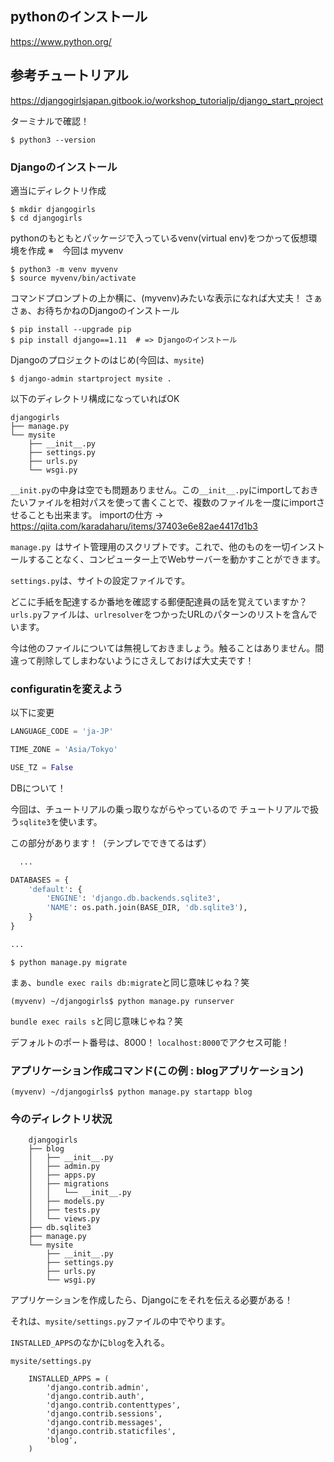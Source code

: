 
## pythonのインストール

https://www.python.org/

## 参考チュートリアル

https://djangogirlsjapan.gitbook.io/workshop_tutorialjp/django_start_project

ターミナルで確認！

```iTerm
$ python3 --version
```

### Djangoのインストール

適当にディレクトリ作成
```
$ mkdir djangogirls
$ cd djangogirls
```
pythonのもともとパッケージで入っているvenv(virtual env)をつかって仮想環境を作成
※　今回は myvenv
```
$ python3 -m venv myvenv
$ source myvenv/bin/activate
```

コマンドプロンプトの上か横に、(myvenv)みたいな表示になれば大丈夫！
さぁさぁ、お待ちかねのDjangoのインストール
```
$ pip install --upgrade pip
$ pip install django==1.11  # => Djangoのインストール
```
Djangoのプロジェクトのはじめ(今回は、`mysite`)
```
$ django-admin startproject mysite .
```
以下のディレクトリ構成になっていればOK
```
djangogirls
├── manage.py
└── mysite
    ├── __init__.py
    ├── settings.py
    ├── urls.py
    └── wsgi.py

```

`__init.py`の中身は空でも問題ありません。この`__init__.py`にimportしておきたいファイルを相対パスを使って書くことで、複数のファイルを一度にimportさせることも出来ます。
importの仕方 -> https://qiita.com/karadaharu/items/37403e6e82ae4417d1b3

`manage.py `はサイト管理用のスクリプトです。これで、他のものを一切インストールすることなく、コンピューター上でWebサーバーを動かすことができます。

`settings.py`は、サイトの設定ファイルです。

どこに手紙を配達するか番地を確認する郵便配達員の話を覚えていますか？ `urls.py`ファイルは、`urlresolver`をつかったURLのパターンのリストを含んでいます。

今は他のファイルについては無視しておきましょう。触ることはありません。間違って削除してしまわないようにさえしておけば大丈夫です！

### configuratinを変えよう
以下に変更
```mysite/settings.py
LANGUAGE_CODE = 'ja-JP'

TIME_ZONE = 'Asia/Tokyo'

USE_TZ = False
```

DBについて！

今回は、チュートリアルの乗っ取りながらやっているので
チュートリアルで扱う`sqlite3`を使います。

この部分があります！（テンプレでできてるはず）
```mysite/settings.py
  ...

DATABASES = {
    'default': {
        'ENGINE': 'django.db.backends.sqlite3',
        'NAME': os.path.join(BASE_DIR, 'db.sqlite3'),
    }
}

...
```


```iTerm
$ python manage.py migrate
```

まぁ、`bundle exec rails db:migrate`と同じ意味じゃね？笑


```iTerm
(myvenv) ~/djangogirls$ python manage.py runserver
```

`bundle exec rails s`と同じ意味じゃね？笑

デフォルトのポート番号は、8000！
`localhost:8000`でアクセス可能！

### アプリケーション作成コマンド(この例 : blogアプリケーション)
```
(myvenv) ~/djangogirls$ python manage.py startapp blog
```

### 今のディレクトリ状況
```
    djangogirls
    ├── blog
    │   ├── __init__.py
    │   ├── admin.py
    │   ├── apps.py
    │   ├── migrations
    │   │   └── __init__.py
    │   ├── models.py
    │   ├── tests.py
    │   └── views.py
    ├── db.sqlite3
    ├── manage.py
    └── mysite
        ├── __init__.py
        ├── settings.py
        ├── urls.py
        └── wsgi.py
```

アプリケーションを作成したら、Djangoにをそれを伝える必要がある！

それは、`mysite/settings.py`ファイルの中でやります。

`INSTALLED_APPS`のなかに`blog`を入れる。

`mysite/settings.py`

```
    INSTALLED_APPS = (
        'django.contrib.admin',
        'django.contrib.auth',
        'django.contrib.contenttypes',
        'django.contrib.sessions',
        'django.contrib.messages',
        'django.contrib.staticfiles',
        'blog',
    )
```




